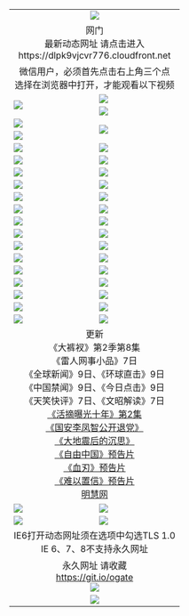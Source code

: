 ﻿<table>
  <tr></tr>
  <tr><td colspan=2 align=center><img src="https://cloud.githubusercontent.com/assets/11880933/13434984/f430fae2-e012-11e5-814f-c2df1e82b247.jpg" /></td></tr>
  <tr><td colspan=2 align=center>网门<br>最新动态网址 请点击进入
<br>https://dlpk9vjcvr776.cloudfront.net
    </td>
  </tr>
  <tr>
    <td colspan=2 align=center>微信用户，必须首先点击右上角三个点<br>选择在浏览器中打开，才能观看以下视频</td>
  </tr>
  <tr>
    <td rowspan=2><a href="https://dlpk9vjcvr776.cloudfront.net/ogUP.aspx?name=11DKC.mp4&count=T:2,2:8,1:16&from=github" target="_blank"><img src="https://dlpk9vjcvr776.cloudfront.net/Up/11DKC1.jpg" /></a></td> 
    <td><div><a href="https://dlpk9vjcvr776.cloudfront.net/ogUP.aspx?name=LRWS.mp4&count=7B:9,6B:44,5A:10,5B:35,4A:14,4B:19,3A:10,3B:26,2A:16,2B:21,1A:23,1B:29&current=7B:9" target="_blank"><img src="https://dlpk9vjcvr776.cloudfront.net/Up/LRWS.jpg" /></a></td>
   </tr>
  <tr>
    <td><a href="https://dlpk9vjcvr776.cloudfront.net/ogNiceVedio.aspx" target="_blank"><img src="https://dlpk9vjcvr776.cloudfront.net/Up/TGKDY.jpg" /></a></td>
  </tr>
  <tr>
    <td><a href="https://dlpk9vjcvr776.cloudfront.net/ogUP.aspx?name=JQR.mp4&count=2" target="_blank"><img src="https://dlpk9vjcvr776.cloudfront.net/Up/JQR.jpg" /></a></td>   
    <td rowspan=2><a href="https://dlpk9vjcvr776.cloudfront.net/ogUP.aspx?name=JP.mp4&count=9" target="_blank"><img src="https://dlpk9vjcvr776.cloudfront.net/Up/JP.jpg" /></td>
  </tr>
  <tr>
    <td><a href="https://dlpk9vjcvr776.cloudfront.net/ogUP.aspx?name=WH.mp4" target="_blank"><img src="https://dlpk9vjcvr776.cloudfront.net/Up/WH.jpg" /></a></td>
  </tr>
  <tr>
    <td><a href="https://dlpk9vjcvr776.cloudfront.net/ogUP.aspx?name=SSZJ.mp4&count=480P:9,S:2" target="_blank"><img src="https://dlpk9vjcvr776.cloudfront.net/Up/SSZJ.jpg" /></a></td>
    <td><a href="https://dlpk9vjcvr776.cloudfront.net/ogUP.aspx?name=ZY.mp4&count=2015:16" target="_blank"><img src="https://dlpk9vjcvr776.cloudfront.net/Up/ZY.jpg" /></a</td>
  </tr>
  <tr>
    <td><a href="https://dlpk9vjcvr776.cloudfront.net/ogUP.aspx?name=XTFY.mp4&count=B:2,A:24" target="_blank"><img src="https://dlpk9vjcvr776.cloudfront.net/Up/XTFY.jpg" /></a></td>
    <td><a href="https://dlpk9vjcvr776.cloudfront.net/ogUP.aspx?name=1XQK.mp4&count=13" target="_blank"><img src="https://dlpk9vjcvr776.cloudfront.net/Up/1XQK.jpg" /></a</td>
  </tr>
  <tr>
    <td><a href="https://dlpk9vjcvr776.cloudfront.net/ogUP.aspx?name=1LYF.mp4&count=2" target="_blank"><img src="https://dlpk9vjcvr776.cloudfront.net/Up/1LYF0.jpg" /></a></td>
    <td><a href="https://dlpk9vjcvr776.cloudfront.net/ogUP.aspx?name=1ZGC.mp4&count=6" target="_blank"><img src="https://dlpk9vjcvr776.cloudfront.net/Up/1ZGC0.jpg" /></a></td>
  </tr>
  <tr>
    <td><a href="https://dlpk9vjcvr776.cloudfront.net/ogUP.aspx?name=1ZKM.mp4&count=3&current=3" target="_blank"><img src="https://dlpk9vjcvr776.cloudfront.net/Up/1ZKM0.jpg" /></a></td>  
    <td><a href="https://dlpk9vjcvr776.cloudfront.net/ogUP.aspx?name=1WWY.mp4&count=6&current=6" target="_blank"><img src="https://dlpk9vjcvr776.cloudfront.net/Up/1WWY0.jpg" /></a></td>
  </tr>
  <tr>
    <td><a href="https://dlpk9vjcvr776.cloudfront.net/ogUP.aspx?name=10JGY.mp4&count=3" target="_blank"><img src="https://dlpk9vjcvr776.cloudfront.net/Up/10JGY0.jpg" /></a></td>
    <td><a href="https://dlpk9vjcvr776.cloudfront.net/ogUP.aspx?name=10CYS.mp4&count=2" target="_blank"><img src="https://dlpk9vjcvr776.cloudfront.net/Up/10CYS0.jpg" /></a></td>
  </tr>
  <tr>
    <td><a href="https://dlpk9vjcvr776.cloudfront.net/ogUP.aspx?name=4SQQ.mp4&count=201603:7,201602:20,201601:21&current=201603:7" target="_blank"><img src="https://dlpk9vjcvr776.cloudfront.net/Up/4SQQ0.jpg"/></a></td>
    <td><a href="https://dlpk9vjcvr776.cloudfront.net/ogUP.aspx?name=4SHQ.mp4&count=201603:9,201602:27,201601:28&current=201603:9" target="_blank"><img src="https://dlpk9vjcvr776.cloudfront.net/Up/4SHQ0.jpg"/></a></td>
  </tr>
  <tr>
    <td><a href="https://dlpk9vjcvr776.cloudfront.net/ogUP.aspx?name=4SZG.mp4&count=201603:8,201602:21,201601:23&current=201603:8" target="_blank"><img src="https://dlpk9vjcvr776.cloudfront.net/Up/4SZG0.jpg"/></a></td>
    <td><a href="https://dlpk9vjcvr776.cloudfront.net/ogUP.aspx?name=4SDJ.mp4&count=201603A:8,201603B:5,201602A:24,201602B:7,201601A:48,201601B:6&current=201603A:8" target="_blank"><img src="https://dlpk9vjcvr776.cloudfront.net/Up/4SDJ0.jpg"/></a></td>
  </tr>
  <tr>
    <td><a href="https://dlpk9vjcvr776.cloudfront.net/ogUP.aspx?name=4SGX.mp4&count=201603:1&current=201603:1" target="_blank"><img src="https://dlpk9vjcvr776.cloudfront.net/Up/4SGX0.jpg"/></a></td>
    <td><a href="https://dlpk9vjcvr776.cloudfront.net/ogUP.aspx?name=4SHD.mp4&count=201603:3&current=201603:1" target="_blank"><img src="https://dlpk9vjcvr776.cloudfront.net/Up/4SHD0.jpg"/></a></td>
  </tr>
  <tr>
    <td><a href="https://dlpk9vjcvr776.cloudfront.net/ogUP.aspx?name=4CTX.mp4&count=201603:2,201602:3,201601:4&current=201603:2" target="_blank"><img src="https://dlpk9vjcvr776.cloudfront.net/Up/4CTX0.jpg"/></a></td>
    <td><a href="https://dlpk9vjcvr776.cloudfront.net/ogUP.aspx?name=4CWZ.mp4&count=201603:1,201602:4,201601:4&current=201603:1" target="_blank"><img src="https://dlpk9vjcvr776.cloudfront.net/Up/4CWZ0.jpg"/></a></td>
  </tr>
  <tr>
    <td><a href="https://dlpk9vjcvr776.cloudfront.net/onUP.aspx?name=https://d2t6x1lwzcff38.cloudfront.net/" target="_blank"><img src="https://dlpk9vjcvr776.cloudfront.net/Up/0DTW.jpg"/></a></td>
    <td><a href="https://dlpk9vjcvr776.cloudfront.net/onUP.aspx?name=https://d240ns8up8earz.cloudfront.net/acenter/" target="_blank"><img src="https://dlpk9vjcvr776.cloudfront.net/Up/0TDW.jpg" /></a></td>
  </tr>
  <tr>
    <td><a href="https://dlpk9vjcvr776.cloudfront.net/onUP.aspx?name=https://d4508d6vomz2p.cloudfront.net/gb/nsc413.htm" target="_blank"><img src="https://dlpk9vjcvr776.cloudfront.net/Up/0DJY.jpg" /></a></td>
    <td><a href="https://dlpk9vjcvr776.cloudfront.net/onUP.aspx?name=https://d3bxwq7vzudb5l.cloudfront.net/xtr/gb/prog204.html" target="_blank"><img src="https://dlpk9vjcvr776.cloudfront.net/Up/0XTR.jpg" /></a></td>
  </tr>
  <tr>
    <td><a href="https://dlpk9vjcvr776.cloudfront.net/onUP.aspx?name=https://d3aj00iefsmfgc.cloudfront.net/" target="_blank"><img src="https://dlpk9vjcvr776.cloudfront.net/Up/0MHW.jpg" /></a></td>
    <td><a href="https://dlpk9vjcvr776.cloudfront.net/onUP.aspx?name=https://d1lcj91uv80klr.cloudfront.net/" target="_blank"><img src="https://dlpk9vjcvr776.cloudfront.net/Up/0ZJW.jpg" /></a></td>
  </tr>
  <tr>
    <td><a href="https://dlpk9vjcvr776.cloudfront.net/ogUP.aspx?name=0FG.zip" target="_blank"><img src="https://dlpk9vjcvr776.cloudfront.net/Up/0FG.jpg" /></a></td>
    <td><a href="https://dlpk9vjcvr776.cloudfront.net/ogUP.aspx?name=0FGA.apk" target="_blank"><img src="https://dlpk9vjcvr776.cloudfront.net/Up/0FGA.jpg" /></a></td>
  </tr>
  <tr>
    <td><a href="https://dlpk9vjcvr776.cloudfront.net/ogUP.aspx?name=0U.zip" target="_blank"><img src="https://dlpk9vjcvr776.cloudfront.net/Up/0U.jpg" /></a></td>
    <td><a href="https://dlpk9vjcvr776.cloudfront.net/ogUP.aspx?name=0UA.apk" target="_blank"><img src="https://dlpk9vjcvr776.cloudfront.net/Up/0UA.jpg" /></a></td>
  </tr>
  <tr>
    <td><a href="https://dlpk9vjcvr776.cloudfront.net/ogUP.aspx?name=0iPPOTV.zip" target="_blank"><img src="https://dlpk9vjcvr776.cloudfront.net/Up/0iPPOTV.jpg" /></a></td>
    <td><a href="https://dlpk9vjcvr776.cloudfront.net/ogUP.aspx?name=0iNTD.apk" target="_blank"><img src="https://dlpk9vjcvr776.cloudfront.net/Up/0iNTD.jpg" /></a></td>
  </tr>
  <tr>
    <td colspan=2 align=center>更新<br>
      《大裤衩》第2季第8集<br>
      《雷人网事小品》7日<br>
      《全球新闻》9日、《环球直击》9日<br>
      《中国禁闻》9日、《今日点击》9日<br>
      《天笑快评》7日、《文昭解读》7日<br>
      <a href="https://dlpk9vjcvr776.cloudfront.net/ogUP.aspx?name=SSZJ.mp4&count=480P:9,S:2&current=S:2" target="_blank">《活摘曝光十年》第2集</a><br>
      <a href="https://dlpk9vjcvr776.cloudfront.net/ogUP.aspx?name=4LFZ.mp4" target="_blank">《国安李凤智公开退党》</a><br>
      <a href="https://dlpk9vjcvr776.cloudfront.net/ogUP.aspx?name=4DDZHDCS.mp4" target="_blank">《大地震后的沉思》</a><br>
      <a href="https://dlpk9vjcvr776.cloudfront.net/ogUP.aspx?name=11ZYZG0.mp4" target="_blank">《自由中国》预告片</a><br>
      <a href="https://dlpk9vjcvr776.cloudfront.net/ogUP.aspx?name=11XR.mp4" target="_blank">《血刃》预告片</a><br>
      <a href="https://dlpk9vjcvr776.cloudfront.net/ogUP.aspx?name=11NYZX.mp4&count=2" target="_blank">《难以置信》预告片</a><br>
      <a href="https://dlpk9vjcvr776.cloudfront.net/onUP.aspx?name=https://www.minghui.org/" target="_blank">明慧网</a></td>
    </td>
  </tr>
  <tr>
    <td><a href="https://dlpk9vjcvr776.cloudfront.net/ogNice.aspx" target="_blank"><img src="https://dlpk9vjcvr776.cloudfront.net/Up/0WCYY.jpg" /></a></td>
    <td><a href="https://dlpk9vjcvr776.cloudfront.net/onCO.aspx?ob=600%E4%BA%8B%E7%89%A9&op=%E5%A2%9E%E5%88%A0%E6%94%B9&args=WH1~%23%E7%B1%BB%E5%9E%8B6%E6%96%B0%E9%97%BB%7c%23%E7%B1%BB%E5%9E%8B6%E8%AF%84%E8%AE%BA&mode=" target="_blank"><img src="https://dlpk9vjcvr776.cloudfront.net/Up/0WZTT.jpg" /></a></td> 
  </tr>
  <tr>
    <td><a href="https://dlpk9vjcvr776.cloudfront.net/ogDY.aspx" target="_blank"><img src="https://dlpk9vjcvr776.cloudfront.net/Up/0FK.jpg" /></a></td>
    <td><a href="https://dlpk9vjcvr776.cloudfront.net/ogST.aspx" target="_blank"><img src="https://dlpk9vjcvr776.cloudfront.net/Up/0ST.jpg" /></a></td> 
  </tr>
  <tr>
    <td colspan=2 align=center>IE6打开动态网址须在选项中勾选TLS 1.0<br/>IE 6、7、8不支持永久网址<br/>
      <!--微信可扫描以下临时二维码<br/>https://bit.ly/1mBQHW8<br/><a href="https://dlpk9vjcvr776.cloudfront.net/Up/0WMGDL3.png" target="_blank"><img src="https://dlpk9vjcvr776.cloudfront.net/Up/0WMGD3.png"/></a><br-->
  </tr>
  <tr>
    <td colspan=2 align=center>永久网址 请收藏<br/><a href="https://git.io/ogate" target="_blank">https://git.io/ogate</a><br/><a href="https://dlpk9vjcvr776.cloudfront.net/Up/0WMGDL2.png" target="_blank"><img src="https://dlpk9vjcvr776.cloudfront.net/Up/0WMGD2.png"/></a></td>
  </tr>
  <tr>
    <td colspan=2 align=center><a href="https://dlpk9vjcvr776.cloudfront.net/ogUP.aspx?name=0oGate.apk" target="_blank"><img src="https://dlpk9vjcvr776.cloudfront.net/Up/0WMAZ.jpg" /></a></td>
  </tr>
  <!--tr>
    <td colspan=2 align=center>可能失效的动态网址
    </td>
  </tr-->
</table>
